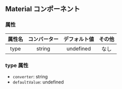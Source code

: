 ## Material コンポーネント
<!-- EDIT HERE(@Component)-->











<!-- /EDIT HERE-->
### 属性
<!-- DO NOT EDIT -->
<!-- ATTRS -->
| 属性名 | コンバーター | デフォルト値 | その他 |
|:------:|:------:|:------:|:------:|
| type | string | undefined | なし |

<!-- /ATTRS -->
<!-- /DO NOT EDIT -->
### type 属性

 * `converter`: string
 * `defaultValue`: undefined

<!-- EDIT HERE(type)-->
<!-- /EDIT HERE-->
